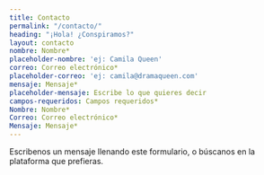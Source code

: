 ```yaml
---
title: Contacto
permalink: "/contacto/"
heading: "¡Hola! ¿Conspiramos?"
layout: contacto
nombre: Nombre*
placeholder-nombre: 'ej: Camila Queen'
correo: Correo electrónico*
placeholder-correo: 'ej: camila@dramaqueen.com'
mensaje: Mensaje*
placeholder-mensaje: Escribe lo que quieres decir
campos-requeridos: Campos requeridos*
Nombre: Nombre*
Correo: Correo electrónico*
Mensaje: Mensaje*
---
```


Escribenos un mensaje llenando este formulario, o búscanos en la plataforma que prefieras.
